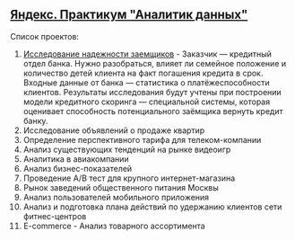 ## [Яндекс. Практикум "Аналитик данных"](https://praktikum.yandex.ru/data-analyst/)

Cписок проектов:  
1. [Исследование надежности заемщиков](https://github.com/dmtvasin/DataAnalyst/blob/master/%D0%98%D1%81%D1%81%D0%BB%D0%B5%D0%B4%D0%BE%D0%B2%D0%B0%D0%BD%D0%B8%D0%B5%20%D0%BD%D0%B0%D0%B4%D0%B5%D0%B6%D0%BD%D0%BE%D1%81%D1%82%D0%B8%20%D0%B7%D0%B0%D0%B5%D0%BC%D1%89%D0%B8%D0%BA%D0%BE%D0%B2.ipynb) - Заказчик — кредитный отдел банка. Нужно разобраться, влияет ли семейное положение и количество детей клиента на факт погашения кредита в срок. Входные данные от банка — статистика о платёжеспособности клиентов. Результаты исследования будут учтены при построении модели кредитного скоринга — специальной системы, которая оценивает способность потенциального заёмщика вернуть кредит банку. 
2. Исследование объявлений о продаже квартир  
3. Определение перспективного тарифа для телеком-компании
4. Анализ существующих тенденций на рынке видеоигр
5. Аналитика в авиакомпании
6. Анализ бизнес-показателей
7. Проведение A/B тест для крупного интернет-магазина
8. Рынок заведений общественного питания Москвы
9. Анализ пользователей мобильного приложения
10. Анализ и подготовка плана действий по удержанию клиентов сети фитнес-центров
11. E-commerce - Анализ товарного ассортимента
